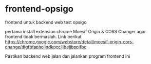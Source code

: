 # frontend-opsigo
frontend untuk backend web test opsigo

pertama install extension chrome Moesif Origin & CORS Changer agar frontend tidak bermaslah.
Link berikut 
https://chrome.google.com/webstore/detail/moesif-origin-cors-change/digfbfaphojjndkpccljibejjbppifbc

Pastikan backend web jalan dan jalankan program frontend ini
